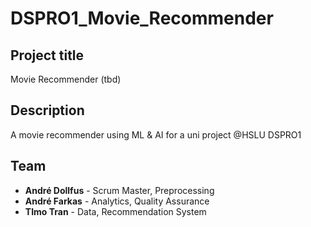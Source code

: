 # DSPRO1_Movie_Recommender

## Project title

Movie Recommender (tbd)

## Description

A movie recommender using ML & AI for a uni project @HSLU DSPRO1

## Team

- **André Dollfus** - Scrum Master, Preprocessing
- **André Farkas** - Analytics, Quality Assurance
- **TImo Tran** - Data, Recommendation System
